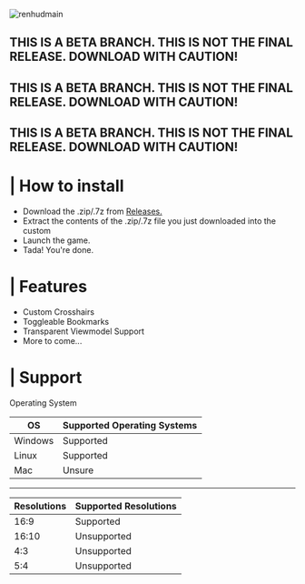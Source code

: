 ![renhudmain](https://user-images.githubusercontent.com/87461596/187691644-4a9e2f4b-4342-4989-8715-edc0da91d577.png)

## THIS IS A BETA BRANCH. THIS IS NOT THE FINAL RELEASE. DOWNLOAD WITH CAUTION!
## THIS IS A BETA BRANCH. THIS IS NOT THE FINAL RELEASE. DOWNLOAD WITH CAUTION!
## THIS IS A BETA BRANCH. THIS IS NOT THE FINAL RELEASE. DOWNLOAD WITH CAUTION!


# | How to install

- Download the .zip/.7z from [Releases.](https://github.com/AleksiVibes/RenHud-V2/releases)
- Extract the contents of the .zip/.7z file you just downloaded into the custom
- Launch the game.
- Tada! You're done.

# | Features

- Custom Crosshairs
- Toggleable Bookmarks
- Transparent Viewmodel Support
- More to come... <br/>

# | Support

Operating System <br/>

| OS | Supported Operating Systems |
| ----------- | ----------- |
| Windows | Supported |
| Linux | Supported |
| Mac | Unsure |

---------------

| Resolutions | Supported Resolutions |
| ----------- | ----------- |
| 16:9 | Supported |
| 16:10 |  Unsupported |
| 4:3 | Unsupported |
| 5:4 | Unsupported |


